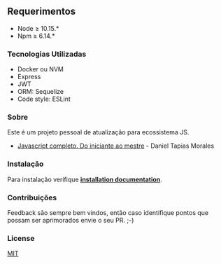 ## Requerimentos

- Node &ge; 10.15.*
- Npm &ge; 6.14.*

### Tecnologias Utilizadas

* Docker ou NVM 
* Express
* JWT
* ORM: Sequelize
* Code style: ESLint

### Sobre

Este é um projeto pessoal de atualização para ecossistema JS.

- <a href="https://www.udemy.com/javascript-completo-2018-do-iniciante-ao-mestre/learn/v4/overview">Javascript completo. Do iniciante ao mestre</a> - Daniel Tapias Morales

### Instalação

Para instalação verifique **[installation documentation](docs/installation.md)**.

### Contribuições
Feedback são sempre bem vindos, então caso identifique pontos que possam ser aprimorados envie o seu PR. ;-)

### License
[MIT](https://choosealicense.com/licenses/mit/)
